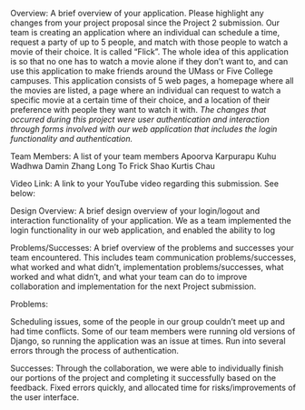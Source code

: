 Overview: A brief overview of your application. Please highlight any changes from your project proposal since the Project 2 submission.
Our team is creating an application where an individual can schedule a time, request a party of up to 5 people, and match with those people to watch a movie of their choice. It is called “Flick”. The whole idea of this application is so that no one has to watch a movie alone if they don’t want to, and can use this application to make friends around the UMass or Five College campuses. This application consists of 5 web pages, a homepage where all the movies are listed, a page where an individual can request to watch a specific movie at a certain time of their choice, and a location of their preference with people they want to watch it with. 
*The changes that occurred during this project were user authentication and interaction through forms involved with our web application that includes the login functionality and authentication.*

Team Members: A list of your team members
Apoorva Karpurapu
Kuhu Wadhwa
Damin Zhang
Long To
Frick Shao
Kurtis Chau

Video Link: A link to your YouTube video regarding this submission. See below: 

Design Overview: A brief design overview of your login/logout and interaction functionality of your application.
We as a team implemented the login functionality in our web application, and enabled the ability to log

Problems/Successes: A brief overview of the problems and successes your team encountered. This includes team communication problems/successes, what worked and what didn’t, implementation problems/successes, what worked and what didn’t, and what your team can do to improve collaboration and implementation for the next Project submission.

Problems:

Scheduling issues, some of the people in our group couldn’t meet up and had time conflicts.
Some of our team members were running old versions of Django, so running the application was an issue at times.
Run into several errors through the process of authentication.

Successes:
Through the collaboration, we were able to individually finish our portions of the project and completing it successfully based on the feedback.
Fixed errors quickly, and allocated time for risks/improvements of the user interface.
